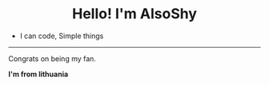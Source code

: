 
<h1 align="center">Hello! I'm AlsoShy</h1>

- I can code, Simple things
<hr>
Congrats on being my fan.


**I'm from lithuania** 
</p>

